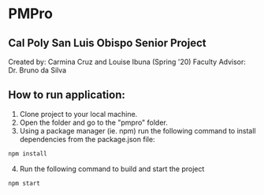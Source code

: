 # PMPro

## Cal Poly San Luis Obispo Senior Project

Created by: Carmina Cruz and Louise Ibuna (Spring '20)
Faculty Advisor: Dr. Bruno da Silva

## How to run application:
1. Clone project to your local machine.
2. Open the folder and go to the "pmpro" folder.
3. Using a package manager (ie. npm) run the following command to install dependencies from the package.json file:
```sh
npm install
```
4. Run the following command to build and start the project
```sh
npm start
```

